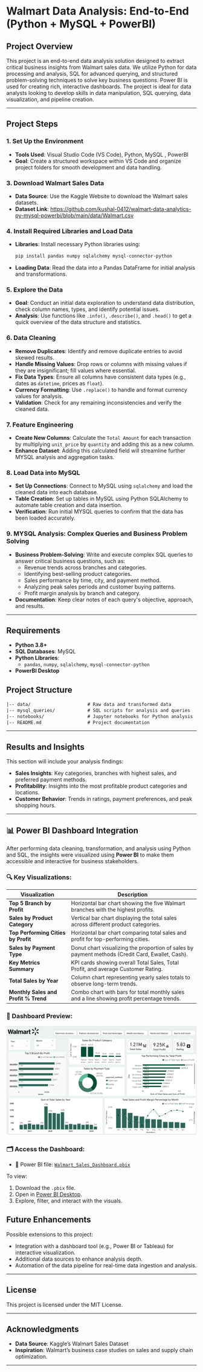 # Walmart Data Analysis: End-to-End (Python + MySQL + PowerBI)

## Project Overview

This project is an end-to-end data analysis solution designed to extract critical business insights from Walmart sales data. We utilize Python for data processing and analysis, SQL for advanced querying, and structured problem-solving techniques to solve key business questions. Power BI is used for creating rich, interactive dashboards. The project is ideal for data analysts looking to develop skills in data manipulation, SQL querying, data visualization, and pipeline creation.

---

## Project Steps

### 1. Set Up the Environment
   - **Tools Used**: Visual Studio Code (VS Code), Python, MySQL , PowerBI
   - **Goal**: Create a structured workspace within VS Code and organize project folders for smooth development and data handling.

### 3. Download Walmart Sales Data
   - **Data Source**: Use the Kaggle Website to download the Walmart sales datasets.
   - **Dataset Link**: https://github.com/kushal-0412/walmart-data-analytics-py-mysql-powerbi/blob/main/data/Walmart.csv

### 4. Install Required Libraries and Load Data
   - **Libraries**: Install necessary Python libraries using:
     ```bash
     pip install pandas numpy sqlalchemy mysql-connector-python 
     ```
   - **Loading Data**: Read the data into a Pandas DataFrame for initial analysis and transformations.

### 5. Explore the Data
   - **Goal**: Conduct an initial data exploration to understand data distribution, check column names, types, and identify potential issues.
   - **Analysis**: Use functions like `.info()`, `.describe()`, and `.head()` to get a quick overview of the data structure and statistics.

### 6. Data Cleaning
   - **Remove Duplicates**: Identify and remove duplicate entries to avoid skewed results.
   - **Handle Missing Values**: Drop rows or columns with missing values if they are insignificant; fill values where essential.
   - **Fix Data Types**: Ensure all columns have consistent data types (e.g., dates as `datetime`, prices as `float`).
   - **Currency Formatting**: Use `.replace()` to handle and format currency values for analysis.
   - **Validation**: Check for any remaining inconsistencies and verify the cleaned data.

### 7. Feature Engineering
   - **Create New Columns**: Calculate the `Total Amount` for each transaction by multiplying `unit_price` by `quantity` and adding this as a new column.
   - **Enhance Dataset**: Adding this calculated field will streamline further MYSQL analysis and aggregation tasks.

### 8. Load Data into MySQL
   - **Set Up Connections**: Connect to MySQL using `sqlalchemy` and load the cleaned data into each database.
   - **Table Creation**: Set up tables in MySQL using Python SQLAlchemy to automate table creation and data insertion.
   - **Verification**: Run initial MYSQL queries to confirm that the data has been loaded accurately.

### 9. MYSQL Analysis: Complex Queries and Business Problem Solving
   - **Business Problem-Solving**: Write and execute complex SQL queries to answer critical business questions, such as:
     - Revenue trends across branches and categories.
     - Identifying best-selling product categories.
     - Sales performance by time, city, and payment method.
     - Analyzing peak sales periods and customer buying patterns.
     - Profit margin analysis by branch and category.
   - **Documentation**: Keep clear notes of each query's objective, approach, and results.

---

## Requirements

- **Python 3.8+**
- **SQL Databases**: MySQL
- **Python Libraries**:
  - `pandas`, `numpy`, `sqlalchemy`, `mysql-connector-python`
- **PowerBI Desktop**

## Project Structure

```plaintext
|-- data/                     # Raw data and transformed data
|-- mysql_queries/            # SQL scripts for analysis and queries
|-- notebooks/                # Jupyter notebooks for Python analysis
|-- README.md                 # Project documentation
```
---

## Results and Insights

This section will include your analysis findings:
- **Sales Insights**: Key categories, branches with highest sales, and preferred payment methods.
- **Profitability**: Insights into the most profitable product categories and locations.
- **Customer Behavior**: Trends in ratings, payment preferences, and peak shopping hours.

--- 

 ## 📊 Power BI Dashboard Integration

After performing data cleaning, transformation, and analysis using Python and SQL, the insights were visualized using **Power BI** to make them accessible and interactive for business stakeholders.

### 🔍 Key Visualizations:

| **Visualization**                       | **Description**                                                                                   |
|----------------------------------------|---------------------------------------------------------------------------------------------------|
| **Top 5 Branch by Profit**             | Horizontal bar chart showing the five Walmart branches with the highest profits.                 |
| **Sales by Product Category**          | Vertical bar chart displaying the total sales across different product categories.               |
| **Top Performing Cities by Profit**    | Horizontal bar chart comparing total sales and profit for top-performing cities.                 |
| **Sales by Payment Type**              | Donut chart visualizing the proportion of sales by payment methods (Credit Card, Ewallet, Cash). |
| **Key Metrics Summary**                | KPI cards showing overall Total Sales, Total Profit, and average Customer Rating.                |
| **Total Sales by Year**                | Column chart representing yearly sales totals to observe long-term trends.                       |
| **Monthly Sales and Profit % Trend**   | Combo chart with bars for total monthly sales and a line showing profit percentage trends.       |


### 🧭 Dashboard Preview:

![Power BI Walmart Dashboard](https://github.com/kushal-0412/walmart-data-analytics-py-mysql-powerbi/blob/main/powerbi/Dashboard_Image.png)


### 🗂️ Access the Dashboard:

- 📁 Power BI file: [`Walmart_Sales_Dashboard.pbix`](https://github.com/kushal-0412/walmart-data-analytics-py-mysql-powerbi/blob/main/powerbi/Dashboard_Walmart.pbix)

To view:

1. Download the `.pbix` file.
2. Open in [Power BI Desktop](https://powerbi.microsoft.com/desktop/).
3. Explore, filter, and interact with the visuals.


## Future Enhancements

Possible extensions to this project:
- Integration with a dashboard tool (e.g., Power BI or Tableau) for interactive visualization.
- Additional data sources to enhance analysis depth.
- Automation of the data pipeline for real-time data ingestion and analysis.

---

## License

This project is licensed under the MIT License. 

---

## Acknowledgments

- **Data Source**: Kaggle’s Walmart Sales Dataset
- **Inspiration**: Walmart’s business case studies on sales and supply chain optimization.

---
